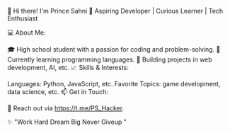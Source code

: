 👋 Hi there! I'm Prince Sahni
🌟 Aspiring Developer | Curious Learner | Tech Enthusiast

💻 About Me:

🎓 High school student with a passion for coding and problem-solving.
🌱 Currently learning programming languages.
🔭 Building projects in web development, AI, etc.
📈 Skills & Interests:

Languages: Python, JavaScript, etc.
Favorite Topics: game development, data science, etc.
📫 Get in Touch:

💌 Reach out via https://t.me/PS_Hacker.

✨ "Work Hard 
    Dream Big 
    Never Giveup "
    

